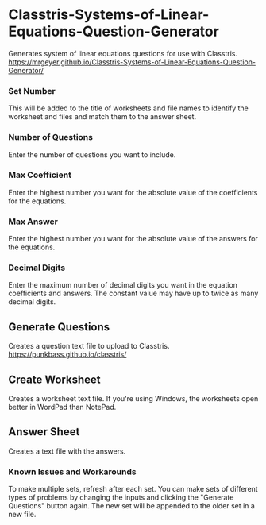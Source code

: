 # Classtris-Systems-of-Linear-Equations-Question-Generator
Generates system of linear equations questions for use with Classtris.
https://mrgeyer.github.io/Classtris-Systems-of-Linear-Equations-Question-Generator/

### Set Number
This will be added to the title of worksheets and file names to identify the worksheet and files and match them to the answer sheet. 

### Number of Questions
Enter the number of questions you want to include.

### Max Coefficient
Enter the highest number you want for the absolute value of the coefficients for the equations.

### Max Answer
Enter the highest number you want for the absolute value of the answers for the equations.

### Decimal Digits

Enter the maximum number of decimal digits you want in the equation coefficients and answers. The constant value may have up  to twice as many decimal digits.

## Generate Questions

Creates a question text file to upload to <a herf=https://punkbass.github.io/classtris/>Classtris</a>. https://punkbass.github.io/classtris/

## Create Worksheet

Creates a worksheet text file. If you're using Windows, the worksheets open better in WordPad than NotePad. 

## Answer Sheet

Creates a text file with the answers.

### Known Issues and Workarounds
To make multiple sets, refresh after each set. You can make sets of different types of problems by changing the inputs and clicking the "Generate Questions" button again. The new set will be appended to the older set in a new file.

